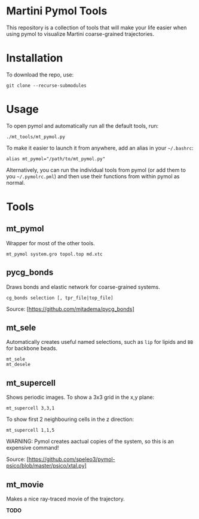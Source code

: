 # Martini Pymol Tools

This repository is a collection of tools that will make your life easier
when using pymol to visualize Martini coarse-grained trajectories.

# Installation

To download the repo, use:
```
git clone --recurse-submodules
```

# Usage

To open pymol and automatically run all the default tools, run:
```
./mt_tools/mt_pymol.py
```

To make it easier to launch it from anywhere, add an alias in your `~/.bashrc`:
```
alias mt_pymol="/path/to/mt_pymol.py"
```

Alternatively, you can run the individual tools from pymol (or add them to you `~/.pymolrc.pml`)
and then use their functions from within pymol as normal.

# Tools

## mt_pymol
Wrapper for most of the other tools.
```
mt_pymol system.gro topol.top md.xtc
```

## pycg_bonds
Draws bonds and elastic network for coarse-grained systems.
```
cg_bonds selection [, tpr_file|top_file]
```
Source: [https://github.com/mjtadema/pycg_bonds]

## mt_sele
Automatically creates useful named selections, such as `lip` for lipids and `BB` for backbone beads.
```
mt_sele
mt_desele
```

## mt_supercell
Shows periodic images. To show a 3x3 grid in the x,y plane:
```
mt_supercell 3,3,1
```
To show first 2 neighbouring cells in the z direction:
```
mt_supercell 1,1,5
```
WARNING: Pymol creates aactual copies of the system, so this is an expensive command!

Source: [https://github.com/speleo3/pymol-psico/blob/master/psico/xtal.py]

## mt_movie
Makes a nice ray-traced movie of the trajectory.

**TODO**